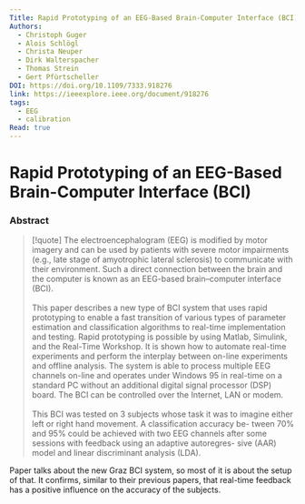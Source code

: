 ```yaml
---
Title: Rapid Prototyping of an EEG-Based Brain-Computer Interface (BCI)
Authors:
  - Christoph Guger
  - Alois Schlögl
  - Christa Neuper
  - Dirk Walterspacher
  - Thomas Strein
  - Gert Pfùrtscheller
DOI: https://doi.org/10.1109/7333.918276
link: https://ieeexplore.ieee.org/document/918276
tags:
  - EEG
  - calibration
Read: true
---
```


# Rapid Prototyping of an EEG-Based Brain-Computer Interface (BCI)

### Abstract
>[!quote] The electroencephalogram (EEG) is modified by motor imagery and can be used by patients with severe motor impairments (e.g., late stage of amyotrophic lateral sclerosis) to communicate with their environment. Such a direct connection between the brain and the computer is known as an EEG-based brain–computer interface (BCI).<br><br>This paper describes a new type of BCI system that uses rapid prototyping to enable a fast transition of various types of parameter estimation and classification algorithms to real-time implementation and testing. Rapid prototyping is possible by using Matlab, Simulink, and the Real-Time Workshop. It is shown how to automate real-time experiments and perform the interplay between on-line experiments and offline analysis. The system is able to process multiple EEG channels on-line and operates under Windows 95 in real-time on a standard PC without an additional digital signal processor (DSP) board. The BCI can be controlled over the Internet, LAN or modem. <br> <br>This BCI was tested on 3 subjects whose task it was to imagine either left or right hand movement. A classification accuracy be- tween 70% and 95% could be achieved with two EEG channels after some sessions with feedback using an adaptive autoregres- sive (AAR) model and linear discriminant analysis (LDA).

Paper talks about the new Graz BCI system, so most of it is about the setup of that. It confirms, similar to their previous papers, that real-time feedback has a positive influence on the accuracy of the subjects. 